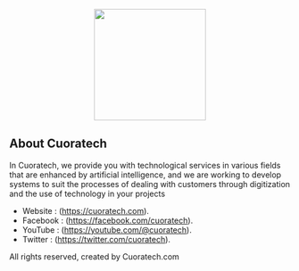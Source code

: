 <p align="center"><a href="https://laravel.com" target="_blank"><img src="https://seoudistore.com/public/assets/images/cuoratech-company-white.png" width="200"></a></p>

## About Cuoratech

In Cuoratech, we provide you with technological services in various fields that are enhanced by artificial intelligence, and we are working to develop systems to suit the processes of dealing with customers through digitization and the use of technology in your projects

- Website : (https://cuoratech.com).
- Facebook : (https://facebook.com/cuoratech).
- YouTube : (https://youtube.com/@cuoratech).
- Twitter : (https://twitter.com/cuoratech).

<p>All rights reserved, created by Cuoratech.com</p>
